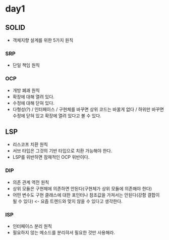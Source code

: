 # day1

## SOLID
- 객체지향 설계를 위한 5가지 원칙  

### SRP
- 단일 책임 원칙

### OCP
- 개방 폐괘 원칙
- 확장에 대해 열려 있다.
- 수정에 대해 닫혀 있다.
- 다형성(?) / 인터페이스 / 구현체를 바꾸면 상위 코드는 바꿀게 없다 / 하위만 바꾸면 수정에 닫혀 있고 확장에 열려 있다고 볼 수 있다.

## LSP
- 리스코프 치환 원칙
- 서브 타입은 그것의 기반 타입으로 치환 가능해야 한다.
- LSP를 위반하면 잠재적인 OCP 위반이다.

### DIP
- 의존 관계 역전 원칙
- 상위 모듈은 구현체에 의존하면 안된다(구현체가 상위 모듈에 의존해야 한다)
- 어떤 변수도 구현 클래스에 대한 포인터나 참조값을 가져서는 안된다(강함 결합이 될 수 있다) <- 요즘 트렌드와 맞지 않을 수 있다고 생각한다.

### ISP
- 인터페이스 분리 원칙
- 필요하지 않는 메소드를 분리햐서 필요한 것만 사용해라.